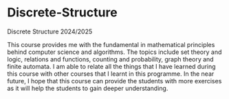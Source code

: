 # Discrete-Structure
Discrete Structure 2024/2025

This course provides me with the fundamental in mathematical principles behind computer science and algorithms. The topics include set theory and logic, relations and functions, counting and probability, graph theory and finite automata. I am able to relate all the things that I have learned during this course with other courses that I learnt in this programme. In the near future, I hope that this course can provide the students with more exercises as it will help the students to gain deeper understanding.
